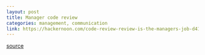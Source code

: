 ```yaml
---
layout: post
title: Manager code review
categories: management, communication
link: https://hackernoon.com/code-review-review-is-the-managers-job-d412827a66c9
---
```



[source](https://hackernoon.com/code-review-review-is-the-managers-job-d412827a66c9)
